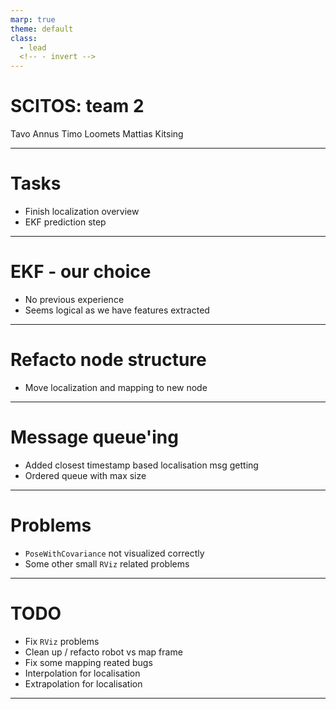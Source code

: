```yaml
---
marp: true
theme: default
class:
  - lead
  <!-- - invert -->
---
```


# SCITOS: team 2

Tavo Annus
Timo Loomets
Mattias Kitsing

---

# Tasks

- Finish localization overview
- EKF prediction step

---

# EKF - our choice
- No previous experience
- Seems logical as we have features extracted

---

# Refacto node structure
- Move localization and mapping to new node

---
# Message queue'ing
- Added closest timestamp based localisation msg getting
- Ordered queue with max size
---
# Problems
- `PoseWithCovariance` not visualized correctly
- Some other small `RViz` related problems

---

# TODO
- Fix `RViz` problems
- Clean up / refacto robot vs map frame
- Fix some mapping reated bugs
- Interpolation for localisation
- Extrapolation for localisation

---

